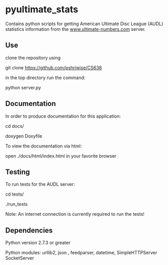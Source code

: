 pyultimate_stats
================

Contains python scripts for getting American Ultimate Disc League (AUDL) statistics information from the www.ultimate-numbers.com server.

Use
--------------

clone the repository using 

git clone https://github.com/pshriwise/CS638

in the top directory run the command:

python server.py


Documentation
--------------

In order to produce documentation for this application:

cd docs/

doxygen Doxyfile

To view the documentation via html:

open ./docs/html/index.html in your favorite browser


Testing
-------

To run tests for the AUDL server:

cd tests/

./run_tests

Note: An internet connection is currently required to run the tests!

Dependencies
-------------

Python version 2.7.3 or greater 

Python modules: urllib2, json , feedparser, datetime, SimpleHTTPServer
                SocketServer
